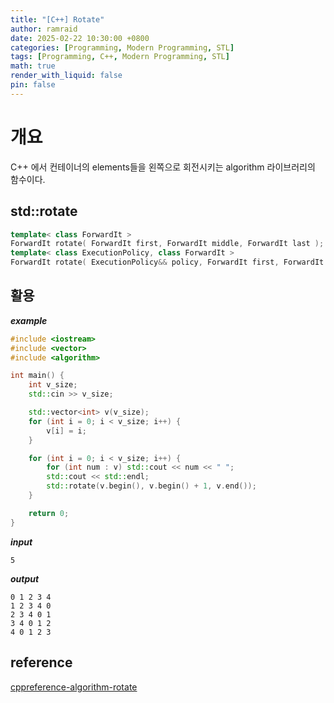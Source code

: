 ```yaml
---
title: "[C++] Rotate"
author: ramraid
date: 2025-02-22 10:30:00 +0800
categories: [Programming, Modern Programming, STL]
tags: [Programming, C++, Modern Programming, STL]
math: true
render_with_liquid: false
pin: false
---
```


# 개요

C++ 에서 컨테이너의 elements들을 왼쪽으로 회전시키는 algorithm 라이브러리의 함수이다.

## std::rotate

```cpp
template< class ForwardIt >
ForwardIt rotate( ForwardIt first, ForwardIt middle, ForwardIt last );
template< class ExecutionPolicy, class ForwardIt >
ForwardIt rotate( ExecutionPolicy&& policy, ForwardIt first, ForwardIt middle, ForwardIt last );
```

## 활용

***example***
```cpp
#include <iostream>
#include <vector>
#include <algorithm>

int main() {
    int v_size;
    std::cin >> v_size;

    std::vector<int> v(v_size);
    for (int i = 0; i < v_size; i++) {
        v[i] = i;
    }

    for (int i = 0; i < v_size; i++) {
        for (int num : v) std::cout << num << " ";
        std::cout << std::endl;
        std::rotate(v.begin(), v.begin() + 1, v.end());
    }

    return 0;
}
```

***input***
```text
5
```

***output***
```text
0 1 2 3 4 
1 2 3 4 0
2 3 4 0 1
3 4 0 1 2
4 0 1 2 3
```

## reference

[cppreference-algorithm-rotate](https://en.cppreference.com/w/cpp/algorithm/rotate)
